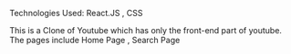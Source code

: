 
Technologies Used: React.JS , CSS

This is a Clone of Youtube which has only the front-end part of youtube. The pages include Home Page , Search Page
